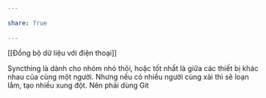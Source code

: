 ---  
share: True  
---  
[[Đồng bộ dữ liệu với điện thoại]]  
Syncthing là dành cho nhóm nhỏ thôi, hoặc tốt nhất là giữa các thiết bị khác nhau của cùng một người. Nhưng nếu có nhiều người cùng xài thì sẽ loạn lắm, tạo nhiều xung đột. Nên phải dùng Git  
